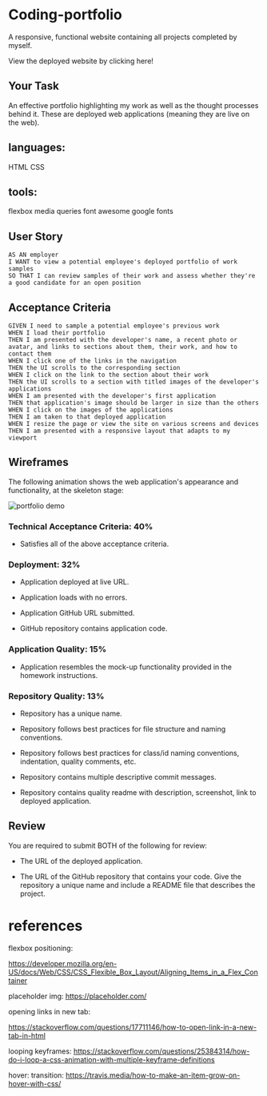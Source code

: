 # Coding-portfolio

A responsive, functional website containing all projects completed by myself.

View the deployed website by clicking here!

## Your Task

An effective portfolio highlighting my work as well as the thought processes behind it. These are deployed web applications (meaning they are live on the web).

## languages:

HTML
CSS

## tools:

flexbox
media queries
font awesome
google fonts

## User Story

```
AS AN employer
I WANT to view a potential employee's deployed portfolio of work samples
SO THAT I can review samples of their work and assess whether they're a good candidate for an open position
```

## Acceptance Criteria

```
GIVEN I need to sample a potential employee's previous work
WHEN I load their portfolio
THEN I am presented with the developer's name, a recent photo or avatar, and links to sections about them, their work, and how to contact them
WHEN I click one of the links in the navigation
THEN the UI scrolls to the corresponding section
WHEN I click on the link to the section about their work
THEN the UI scrolls to a section with titled images of the developer's applications
WHEN I am presented with the developer's first application
THEN that application's image should be larger in size than the others
WHEN I click on the images of the applications
THEN I am taken to that deployed application
WHEN I resize the page or view the site on various screens and devices
THEN I am presented with a responsive layout that adapts to my viewport
```

## Wireframes

The following animation shows the web application's appearance and functionality, at the skeleton stage:

![portfolio demo](./Assets/02-advanced-css-homework-demo.gif)

### Technical Acceptance Criteria: 40%

- Satisfies all of the above acceptance criteria.

### Deployment: 32%

- Application deployed at live URL.

- Application loads with no errors.

- Application GitHub URL submitted.

- GitHub repository contains application code.

### Application Quality: 15%

- Application resembles the mock-up functionality provided in the homework instructions.

### Repository Quality: 13%

- Repository has a unique name.

- Repository follows best practices for file structure and naming conventions.

- Repository follows best practices for class/id naming conventions, indentation, quality comments, etc.

- Repository contains multiple descriptive commit messages.

- Repository contains quality readme with description, screenshot, link to deployed application.

## Review

You are required to submit BOTH of the following for review:

- The URL of the deployed application.

- The URL of the GitHub repository that contains your code. Give the repository a unique name and include a README file that describes the project.

# references

flexbox positioning:

https://developer.mozilla.org/en-US/docs/Web/CSS/CSS_Flexible_Box_Layout/Aligning_Items_in_a_Flex_Container

placeholder img:
https://placeholder.com/

opening links in new tab:

https://stackoverflow.com/questions/17711146/how-to-open-link-in-a-new-tab-in-html

looping keyframes:
https://stackoverflow.com/questions/25384314/how-do-i-loop-a-css-animation-with-multiple-keyframe-definitions

hover: transition:
https://travis.media/how-to-make-an-item-grow-on-hover-with-css/
